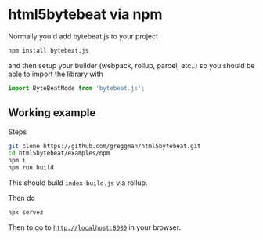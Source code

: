 # html5bytebeat via npm

Normally you'd add bytebeat.js to your project

```sh
npm install bytebeat.js
```

and then setup your builder (webpack, rollup, parcel, etc..)
so you should be able to import the library with

```js
import ByteBeatNode from 'bytebeat.js';
```

## Working example

Steps

```sh
git clone https://github.com/greggman/html5bytebeat.git
cd html5bytebeat/examples/npm
npm i
npm run build
```

This should build `index-build.js` via rollup.

Then do

```sh
npx servez
```

Then to go to [`http://localhost:8080`](http://localhost:8080) in your browser.

